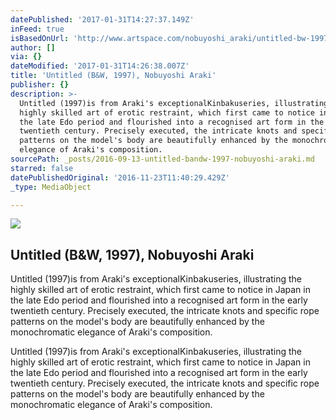 ```yaml
---
datePublished: '2017-01-31T14:27:37.149Z'
inFeed: true
isBasedOnUrl: 'http://www.artspace.com/nobuyoshi_araki/untitled-bw-1997'
author: []
via: {}
dateModified: '2017-01-31T14:26:38.007Z'
title: 'Untitled (B&W, 1997), Nobuyoshi Araki'
publisher: {}
description: >-
  Untitled (1997)is from Araki's exceptionalKinbakuseries, illustrating the
  highly skilled art of erotic restraint, which first came to notice in Japan in
  the late Edo period and flourished into a recognised art form in the early
  twentieth century. Precisely executed, the intricate knots and specific rope
  patterns on the model's body are beautifully enhanced by the monochromatic
  elegance of Araki's composition.
sourcePath: _posts/2016-09-13-untitled-bandw-1997-nobuyoshi-araki.md
starred: false
datePublishedOriginal: '2016-11-23T11:40:29.429Z'
_type: MediaObject

---
```

<article style=""><img src="https://imgflo.herokuapp.com/graph/2b2431f8e7ba7b0/972f87034669428ddef587b9e0a88fa8/noop.jpg?input=http%3A%2F%2Fd5wt70d4gnm1t.cloudfront.net%2Fmedia%2Fa-s%2Fartworks%2Fnobuyoshi-araki%2F28178-719702815947%2Fnobuyoshi-araki-untitled-bw-1997-320x240.jpg" /><h1>Untitled (B&amp;W, 1997), Nobuyoshi Araki</h1><p>Untitled (1997)is from Araki's exceptionalKinbakuseries, illustrating the highly skilled art of erotic restraint, which first came to notice in Japan in the late Edo period and flourished into a recognised art form in the early twentieth century. Precisely executed, the intricate knots and specific rope patterns on the model's body are beautifully enhanced by the monochromatic elegance of Araki's composition.</p></article>

Untitled (1997)is from Araki's exceptionalKinbakuseries, illustrating the highly skilled art of erotic restraint, which first came to notice in Japan in the late Edo period and flourished into a recognised art form in the early twentieth century. Precisely executed, the intricate knots and specific rope patterns on the model's body are beautifully enhanced by the monochromatic elegance of Araki's composition.